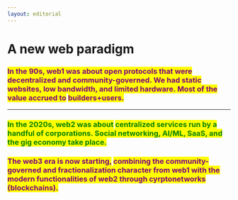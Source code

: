 ```yaml
---
layout: editorial
---
```


# A new web paradigm

### <mark style="color:purple;">In the 90s, web1 was about open protocols that were decentralized and community-governed. We had static websites, low bandwidth, and limited hardware. Most of the value accrued to</mark> <mark style="color:purple;"></mark><mark style="color:purple;">**builders+users.**</mark>

****

### <mark style="color:green;">In the 2020s, web2 was about</mark> <mark style="color:green;"></mark><mark style="color:green;">**centralized services run by a handful of corporations**</mark><mark style="color:green;">. Social networking, AI/ML, SaaS, and the gig economy take place.</mark>



### <mark style="color:purple;">The web3 era is now starting,</mark> <mark style="color:purple;"></mark><mark style="color:purple;">**combining the community-governed and fractionalization character from web1 with the modern functionalities of web2 through cyrptonetworks (blockchains).**</mark>

